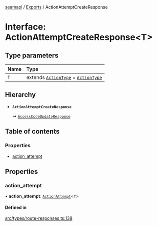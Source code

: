 [seamapi](../README.md) / [Exports](../modules.md) / ActionAttemptCreateResponse

# Interface: ActionAttemptCreateResponse<T\>

## Type parameters

| Name | Type |
| :------ | :------ |
| `T` | extends [`ActionType`](../modules.md#actiontype) = [`ActionType`](../modules.md#actiontype) |

## Hierarchy

- **`ActionAttemptCreateResponse`**

  ↳ [`AccessCodeUpdateResponse`](AccessCodeUpdateResponse.md)

## Table of contents

### Properties

- [action\_attempt](ActionAttemptCreateResponse.md#action_attempt)

## Properties

### action\_attempt

• **action\_attempt**: [`ActionAttempt`](../modules.md#actionattempt)<`T`\>

#### Defined in

[src/types/route-responses.ts:138](https://github.com/seamapi/javascript/blob/main/src/types/route-responses.ts#L138)
